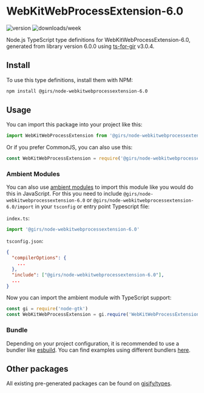 
# WebKitWebProcessExtension-6.0

![version](https://img.shields.io/npm/v/@girs/node-webkitwebprocessextension-6.0)
![downloads/week](https://img.shields.io/npm/dw/@girs/node-webkitwebprocessextension-6.0)


Node.js TypeScript type definitions for WebKitWebProcessExtension-6.0, generated from library version 6.0.0 using [ts-for-gir](https://github.com/gjsify/ts-for-gir) v3.0.4.


## Install

To use this type definitions, install them with NPM:
```bash
npm install @girs/node-webkitwebprocessextension-6.0
```

## Usage

You can import this package into your project like this:
```ts
import WebKitWebProcessExtension from '@girs/node-webkitwebprocessextension-6.0';
```

Or if you prefer CommonJS, you can also use this:
```ts
const WebKitWebProcessExtension = require('@girs/node-webkitwebprocessextension-6.0');
```

### Ambient Modules

You can also use [ambient modules](https://github.com/gjsify/ts-for-gir/tree/main/packages/cli#ambient-modules) to import this module like you would do this in JavaScript.
For this you need to include `@girs/node-webkitwebprocessextension-6.0` or `@girs/node-webkitwebprocessextension-6.0/import` in your `tsconfig` or entry point Typescript file:

`index.ts`:
```ts
import '@girs/node-webkitwebprocessextension-6.0'
```

`tsconfig.json`:
```json
{
  "compilerOptions": {
    ...
  },
  "include": ["@girs/node-webkitwebprocessextension-6.0"],
  ...
}
```

Now you can import the ambient module with TypeScript support: 

```ts
const gi = require('node-gtk')
const WebKitWebProcessExtension = gi.require('WebKitWebProcessExtension', '6.0')
```


### Bundle

Depending on your project configuration, it is recommended to use a bundler like [esbuild](https://esbuild.github.io/). You can find examples using different bundlers [here](https://github.com/gjsify/ts-for-gir/tree/main/examples).

## Other packages

All existing pre-generated packages can be found on [gjsify/types](https://github.com/gjsify/types).

